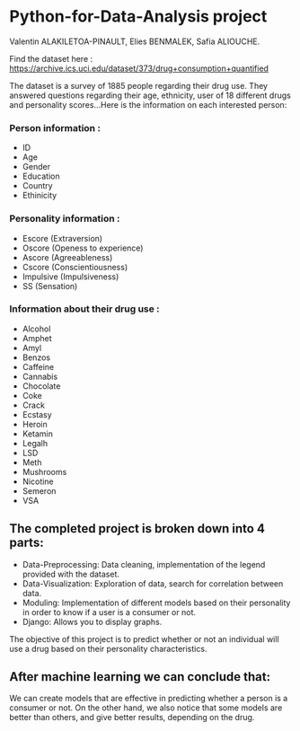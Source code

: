 # Python-for-Data-Analysis project
Valentin ALAKILETOA-PINAULT, Elies BENMALEK, Safia ALIOUCHE.

Find the dataset here : https://archive.ics.uci.edu/dataset/373/drug+consumption+quantified

The dataset is a survey of 1885 people regarding their drug use. They answered questions regarding their age, ethnicity, user of 18 different drugs and personality scores…Here is the information on each interested person:
###	Person information :
-	ID
-	Age
-	Gender
-	Education
-	Country
-	Ethinicity
### Personality information :
-	Escore (Extraversion)
-	Oscore (Openess to experience)
-	Ascore (Agreeableness)
-	Cscore (Conscientiousness)
-	Impulsive (Impulsiveness)
-	SS (Sensation)
### Information about their drug use :
- Alcohol
- Amphet
- Amyl
- Benzos
- Caffeine
-	Cannabis
-	Chocolate
-	Coke
-	Crack
-	Ecstasy
-	Heroin
-	Ketamin
-	Legalh
-	LSD
-	Meth
-	Mushrooms
-	Nicotine
-	Semeron
-	VSA


## The completed project is broken down into 4 parts:
-	Data-Preprocessing: Data cleaning, implementation of the legend provided with the dataset.
-	Data-Visualization: Exploration of data, search for correlation between data.
-	Moduling: Implementation of different models based on their personality in order to know if a user is a consumer or not.
-	Django: Allows you to display graphs.


The objective of this project is to predict whether or not an individual will use a drug based on their personality characteristics.


## After machine learning we can conclude that:
We can create models that are effective in predicting whether a person is a consumer or not. On the other hand, we also notice that some models are better than others, and give better results, depending on the drug.

